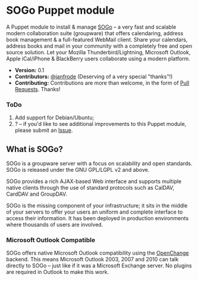 SOGo Puppet module
==================

A Puppet module to install &amp; manage [SOGo](http://www.inverse.ca/english/contributions/sogo.html) &ndash; a very fast and scalable modern collaboration suite (groupware) that offers calendaring, address book management &amp; a full-featured WebMail client. Share your calendars, address books and mail in your community with a completely free and open source solution. Let your Mozilla Thunderbird/Lightning, Microsoft Outlook, Apple iCal/iPhone &amp; BlackBerry users collaborate using a modern platform.

* **Version:** 0.1
* **Contributors:** [@janfrode](https://github.com/janfrode) (Deserving of a very special "thanks"!)
* **Contributing:** Contributions are more than welcome, in the form of [Pull Requests](https://github.com/vDevices/puppet-sogo/pulls). Thanks!

### ToDo

1. Add support for Debian/Ubuntu;
2. ? &ndash; if you'd like to see additional improvements to this Puppet module, please submit an [Issue](https://github.com/vDevices/puppet-sogo/issues).

## What is SOGo?

SOGo is a groupware server with a focus on scalability and open standards. SOGo is released under the GNU GPL/LGPL v2 and above.

SOGo provides a rich AJAX-based Web interface and supports multiple native clients through the use of standard protocols such as CalDAV, CardDAV and GroupDAV.

SOGo is the missing component of your infrastructure; it sits in the middle of your servers to offer your users an uniform and complete interface to access their information. It has been deployed in production environments where thousands of users are involved.

### Microsoft Outlook Compatible

SOGo offers native Microsoft Outlook compatibility using the [OpenChange](http://www.openchange.org/) backend. This means Microsoft Outlook 2003, 2007 and 2010 can talk directly to SOGo &ndash; just like if it was a Microsoft Exchange server. No plugins are required in Outlook to make this work.
